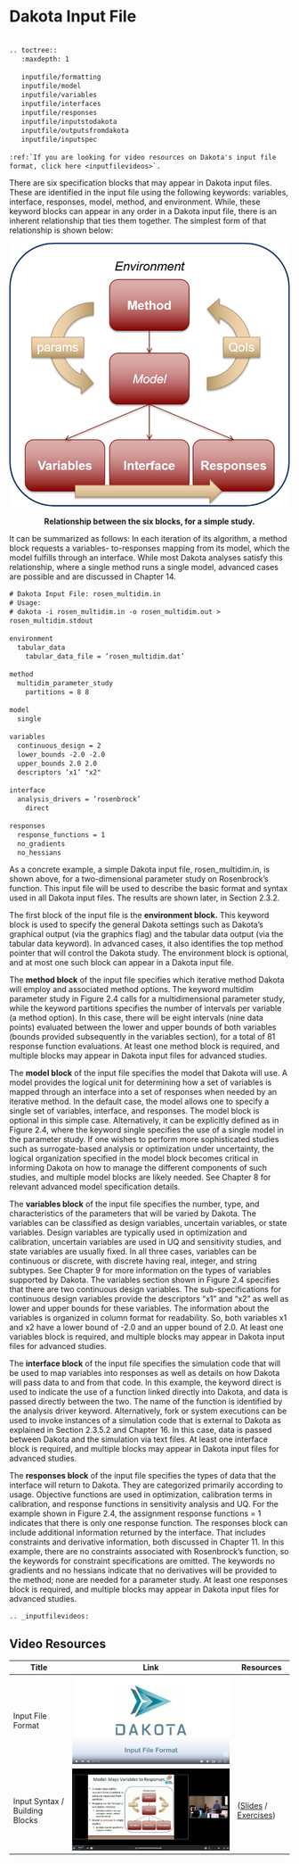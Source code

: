 Dakota Input File
=======================================

```{eval-rst}

.. toctree::
   :maxdepth: 1
   
   inputfile/formatting
   inputfile/model
   inputfile/variables
   inputfile/interfaces
   inputfile/responses
   inputfile/inputstodakota
   inputfile/outputsfromdakota
   inputfile/inputspec   

:ref:`If you are looking for video resources on Dakota's input file format, click here <inputfilevideos>`.
```

There are six specification blocks that may appear in Dakota input files. These are identified in the input file using the following
keywords: variables, interface, responses, model, method, and environment. While, these keyword blocks can appear in any
order in a Dakota input file, there is an inherent relationship that ties them together. The simplest form of that relationship is
shown below:

![alt text](img/InputBlocks.png "Fig 2.3")

<p style="text-align: center;"><strong>Relationship between the six blocks, for a simple study.</strong></p>

It can be summarized as follows: In each iteration of its algorithm, a method block requests a variables-
to-responses mapping from its model, which the model fulfills through an interface. While most Dakota analyses satisfy this
relationship, where a single method runs a single model, advanced cases are possible and are discussed in Chapter 14.

```
# Dakota Input File: rosen_multidim.in
# Usage:
# dakota -i rosen_multidim.in -o rosen_multidim.out > rosen_multidim.stdout

environment
  tabular_data
    tabular_data_file = ’rosen_multidim.dat’

method
  multidim_parameter_study
    partitions = 8 8
	
model
  single
  
variables
  continuous_design = 2
  lower_bounds -2.0 -2.0
  upper_bounds 2.0 2.0
  descriptors ’x1’ "x2"
  
interface
  analysis_drivers = ’rosenbrock’
    direct
  
responses
  response_functions = 1
  no_gradients
  no_hessians
```

As a concrete example, a simple Dakota input file, rosen_multidim.in, is shown above, for a two-dimensional
parameter study on Rosenbrock’s function. This input file will be used to describe the basic format and syntax used in all
Dakota input files. The results are shown later, in Section 2.3.2.

The first block of the input file is the **environment block.** This keyword block is used to specify the
general Dakota settings such as Dakota’s graphical output (via the graphics flag) and the tabular data output (via the
tabular data keyword). In advanced cases, it also identifies the top method pointer that will control the Dakota
study. The environment block is optional, and at most one such block can appear in a Dakota input file.

The **method block** of the input file specifies which iterative method Dakota will employ and associated method options. The
keyword multidim parameter study in Figure 2.4 calls for a multidimensional parameter study, while the keyword
partitions specifies the number of intervals per variable (a method option). In this case, there will be eight intervals (nine
data points) evaluated between the lower and upper bounds of both variables (bounds provided subsequently in the variables
section), for a total of 81 response function evaluations. At least one method block is required, and multiple blocks may appear
in Dakota input files for advanced studies.

The **model block** of the input file specifies the model that Dakota will use. A model provides the logical unit for determining
how a set of variables is mapped through an interface into a set of responses when needed by an iterative method. In the
default case, the model allows one to specify a single set of variables, interface, and responses. The model block is optional in
this simple case. Alternatively, it can be explicitly defined as in Figure 2.4, where the keyword single specifies the use of
a single model in the parameter study. If one wishes to perform more sophisticated studies such as surrogate-based analysis
or optimization under uncertainty, the logical organization specified in the model block becomes critical in informing Dakota
on how to manage the different components of such studies, and multiple model blocks are likely needed. See Chapter 8 for
relevant advanced model specification details.

The **variables block** of the input file specifies the number, type, and characteristics of the parameters that will be varied
by Dakota. The variables can be classified as design variables, uncertain variables, or state variables. Design variables are
typically used in optimization and calibration, uncertain variables are used in UQ and sensitivity studies, and state variables are
usually fixed. In all three cases, variables can be continuous or discrete, with discrete having real, integer, and string subtypes.
See Chapter 9 for more information on the types of variables supported by Dakota. The variables section shown in Figure 2.4
specifies that there are two continuous design variables. The sub-specifications for continuous design variables provide the
descriptors “x1” and “x2” as well as lower and upper bounds for these variables. The information about the variables is
organized in column format for readability. So, both variables x1 and x2 have a lower bound of -2.0 and an upper bound of
2.0. At least one variables block is required, and multiple blocks may appear in Dakota input files for advanced studies.

The **interface block** of the input file specifies the simulation code that will be used to map variables into responses as well
as details on how Dakota will pass data to and from that code. In this example, the keyword direct is used to indicate
the use of a function linked directly into Dakota, and data is passed directly between the two. The name of the function is
identified by the analysis driver keyword. Alternatively, fork or system executions can be used to invoke instances
of a simulation code that is external to Dakota as explained in Section 2.3.5.2 and Chapter 16. In this case, data is passed
between Dakota and the simulation via text files. At least one interface block is required, and multiple blocks may appear in
Dakota input files for advanced studies.

The **responses block** of the input file specifies the types of data that the interface will return to Dakota. They are categorized
primarily according to usage. Objective functions are used in optimization, calibration terms in calibration, and response
functions in sensitivity analysis and UQ. For the example shown in Figure 2.4, the assignment response functions =
1 indicates that there is only one response function. The responses block can include additional information returned by the
interface. That includes constraints and derivative information, both discussed in Chapter 11. In this example, there are no
constraints associated with Rosenbrock’s function, so the keywords for constraint specifications are omitted. The keywords
no gradients and no hessians indicate that no derivatives will be provided to the method; none are needed for a
parameter study. At least one responses block is required, and multiple blocks may appear in Dakota input files for advanced
studies.

```{eval-rst}
.. _inputfilevideos:
```

## Video Resources

| Title | Link | Resources|
| --- | --- | --- |
| Input File Format | [![alt text](inputfile/img/InputFileScreencastTeaser.png "Watch Screencast 1.2: Input File Format")](https://www.youtube.com/watch?v=f1l8DIXd9Gs&list=PLouetuxaIMDo-NMFXT-hlHYhOkePLrayY&index=2) | |
| Input Syntax / Building Blocks | [![alt text](inputfile/img/InputFileTrainingTeaser.png "Input Syntax / Building Blocks")](http://digitalops.sandia.gov/Mediasite/Play/16134f3f4b6842d2b145a9600cbbcbbd1d) | ([Slides](https://dakota.sandia.gov/sites/default/files/training/DakotaTraining_InputComponents.pdf) / [Exercises](https://dakota.sandia.gov/sites/default/files/training/input-151215.zip)) |